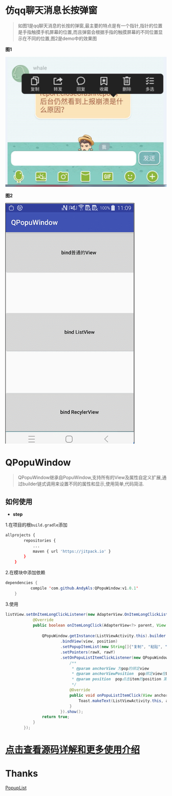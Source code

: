 
# 仿qq聊天消息长按弹窗


> 如图1是qq聊天消息的长按的弹窗,最主要的特点是有一个指针,指针的位置是手指触摸手机屏幕的位置,而且弹窗会根据手指的触摸屏幕的不同位置显示在不同的位置,图2是demo中的效果图


**图1**

![0101.gif](./img/11111.png "s")


**图2**

![0101.gif](./img/1010.gif "s")

# QPopuWindow

> QPopuWindow继承自PopuWindow,支持所有的View及属性自定义扩展,通过builder链式调用来设置不同的属性和显示,使用简单,代码简洁.

## 如何使用

- **step**

1.在项目的根`build.gradle`添加

```bash
allprojects {
		repositories {
			...
			maven { url 'https://jitpack.io' }
		}
	}
```
2.在模块中添加依赖

```java
dependencies {
	       compile 'com.github.AndyAls:QPopuWindow:v1.0.1'
	}
```

3.使用

```java
listView.setOnItemLongClickListener(new AdapterView.OnItemLongClickListener() {
            @Override
            public boolean onItemLongClick(AdapterView<?> parent, View view, int position, long id) {

                QPopuWindow.getInstance(ListViewActivity.this).builder
                        .bindView(view, position)
                        .setPopupItemList(new String[]{"复制", "粘贴", "转发", "更多...."})
                        .setPointers(rawX, rawY)
                        .setOnPopuListItemClickListener(new QPopuWindow.OnPopuListItemClickListener() {
                            /**
                             * @param anchorView 为pop的绑定view
                             * @param anchorViewPosition  pop绑定view在ListView的position
                             * @param position  pop点击item的position 第一个位置索引为0
                             */
                            @Override
                            public void onPopuListItemClick(View anchorView, int anchorViewPosition, int position) {
                                Toast.makeText(ListViewActivity.this, anchorViewPosition + "---->" + position, Toast.LENGTH_SHORT).show();
                            }
                        }).show();
                return true;
            }
        });
```

# [点击查看源码详解和更多使用介绍](http://blog.csdn.net/andy_l1/article/details/79610003)

# Thanks
[PopupList](https://github.com/shangmingchao/PopupList)








